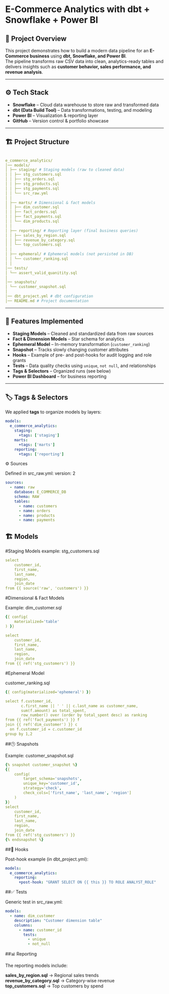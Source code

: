 # E-Commerce Analytics with dbt + Snowflake + Power BI

## 📌 Project Overview

This project demonstrates how to build a modern data pipeline for an **E-Commerce business** using **dbt, Snowflake, and Power BI**.  
The pipeline transforms raw CSV data into clean, analytics-ready tables and delivers insights such as **customer behavior, sales performance, and revenue analysis**.

---

## ⚙️ Tech Stack

- **Snowflake** – Cloud data warehouse to store raw and transformed data
- **dbt (Data Build Tool)** – Data transformations, testing, and modeling
- **Power BI** – Visualization & reporting layer
- **GitHub** – Version control & portfolio showcase

---

## 🏗️ Project Structure

```yaml

e_commerce_analytics/
│── models/
│ ├── staging/ # Staging models (raw to cleaned data)
│ │ ├── stg_customers.sql
│ │ ├── stg_orders.sql
│ │ ├── stg_products.sql
│ │ ├── stg_payments.sql
│ │ └── src_raw.yml
│ │
│ ├── marts/ # Dimensional & fact models
│ │ ├── dim_customer.sql
│ │ ├── fact_orders.sql
│ │ ├── fact_payments.sql
│ │ └── dim_products.sql
│ │
│ ├── reporting/ # Reporting layer (final business queries)
│ │ ├── sales_by_region.sql
│ │ ├── revenue_by_category.sql
│ │ └── top_customers.sql
│ │
│ ├── ephemeral/ # Ephemeral models (not persisted in DB)
│ │ └── customer_ranking.sql
│ │
│── tests/
│ └── assert_valid_quanitity.sql
│
│── snapshots/
│ └── customer_snapshot.sql
│
│── dbt_project.yml # dbt configuration
│── README.md # Project documentation
````


---

## 🔑 Features Implemented
- **Staging Models** – Cleaned and standardized data from raw sources
- **Fact & Dimension Models** – Star schema for analytics
- **Ephemeral Model** – In-memory transformation (`customer_ranking`)
- **Snapshot** – Tracks slowly changing customer attributes
- **Hooks** – Example of pre- and post-hooks for audit logging and role grants
- **Tests** – Data quality checks using `unique`, `not null`, and relationships
- **Tags & Selectors** – Organized runs (see below)
- **Power BI Dashboard** – for business reporting  
---

## 🏷️ Tags & Selectors
We applied **tags** to organize models by layers:

```yaml
models:
  e_commerce_analytics:
    staging:
      +tags: ['staging']
    marts:
      +tags: ['marts']
    reporting:
      +tags: ['reporting']
````
⚙️ Sources

Defined in src_raw.yml:
version: 2
```yml
sources:
  - name: raw
    database: E_COMMERCE_DB
    schema: RAW
    tables:
      - name: customers
      - name: orders
      - name: products
      - name: payments
````
## 🏗️ Models


#Staging Models
  example: stg_customers.sql
```yml
select
    customer_id,
    first_name,
    last_name,
    region,
    join_date
from {{ source('raw', 'customers') }}
````

#Dimensional & Fact Models

Example: dim_customer.sql

```yml
{{ config(
    materialized='table'
) }}

select
    customer_id,
    first_name,
    last_name,
    region,
    join_date
from {{ ref('stg_customers') }}
````
#Ephemeral Model

customer_ranking.sql
```yml
{{ config(materialized='ephemeral') }}

select f.customer_id,
       c.first_name || ' ' || c.last_name as customer_name,
       sum(f.amount) as total_spent,
       row_number() over (order by total_spent desc) as ranking
from {{ ref('fact_payments') }} f
join {{ ref('dim_customer') }} c
  on f.customer_id = c.customer_id
group by 1,2
```

##🕒 Snapshots

Example: customer_snapshot.sql
```yml
{% snapshot customer_snapshot %}
{{
    config(
        target_schema='snapshots',
        unique_key='customer_id',
        strategy='check',
        check_cols=['first_name', 'last_name', 'region']
    )
}}
select
    customer_id,
    first_name,
    last_name,
    region,
    join_date
from {{ ref('stg_customers') }}
{% endsnapshot %}
````

##🔧 Hooks

Post-hook example (in dbt_project.yml):
```yml
models:
  e_commerce_analytics:
    reporting:
      +post-hook: "GRANT SELECT ON {{ this }} TO ROLE ANALYST_ROLE"
````

##✅ Tests

Generic test in src_raw.yml:
```yml
models:
  - name: dim_customer
    description: "Customer dimension table"
    columns:
      - name: customer_id
        tests:
          - unique
          - not_null
````

##📊 Reporting

The reporting models include:

   **sales_by_region.sql** → Regional sales trends  
   **revenue_by_category.sql** → Category-wise revenue   
   **top_customers.sql** → Top customers by spend